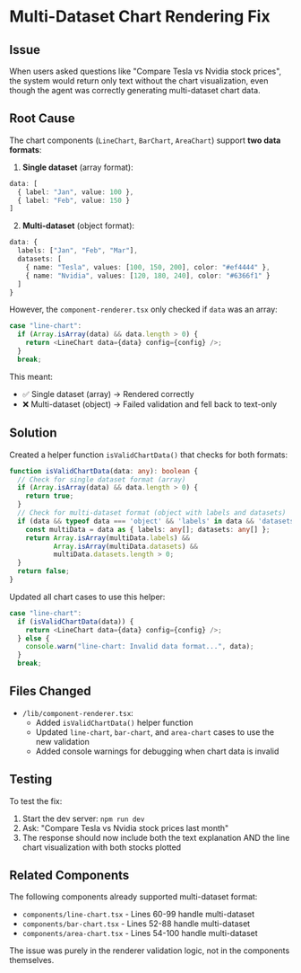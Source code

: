 # Multi-Dataset Chart Rendering Fix

## Issue
When users asked questions like "Compare Tesla vs Nvidia stock prices", the system would return only text without the chart visualization, even though the agent was correctly generating multi-dataset chart data.

## Root Cause
The chart components (`LineChart`, `BarChart`, `AreaChart`) support **two data formats**:

1. **Single dataset** (array format):
```typescript
data: [
  { label: "Jan", value: 100 },
  { label: "Feb", value: 150 }
]
```

2. **Multi-dataset** (object format):
```typescript
data: {
  labels: ["Jan", "Feb", "Mar"],
  datasets: [
    { name: "Tesla", values: [100, 150, 200], color: "#ef4444" },
    { name: "Nvidia", values: [120, 180, 240], color: "#6366f1" }
  ]
}
```

However, the `component-renderer.tsx` only checked if `data` was an array:
```typescript
case "line-chart":
  if (Array.isArray(data) && data.length > 0) {
    return <LineChart data={data} config={config} />;
  }
  break;
```

This meant:
- ✅ Single dataset (array) → Rendered correctly
- ❌ Multi-dataset (object) → Failed validation and fell back to text-only

## Solution
Created a helper function `isValidChartData()` that checks for both formats:

```typescript
function isValidChartData(data: any): boolean {
  // Check for single dataset format (array)
  if (Array.isArray(data) && data.length > 0) {
    return true;
  }
  // Check for multi-dataset format (object with labels and datasets)
  if (data && typeof data === 'object' && 'labels' in data && 'datasets' in data) {
    const multiData = data as { labels: any[]; datasets: any[] };
    return Array.isArray(multiData.labels) && 
           Array.isArray(multiData.datasets) && 
           multiData.datasets.length > 0;
  }
  return false;
}
```

Updated all chart cases to use this helper:
```typescript
case "line-chart":
  if (isValidChartData(data)) {
    return <LineChart data={data} config={config} />;
  } else {
    console.warn("line-chart: Invalid data format...", data);
  }
  break;
```

## Files Changed
- `/lib/component-renderer.tsx`:
  - Added `isValidChartData()` helper function
  - Updated `line-chart`, `bar-chart`, and `area-chart` cases to use the new validation
  - Added console warnings for debugging when chart data is invalid

## Testing
To test the fix:
1. Start the dev server: `npm run dev`
2. Ask: "Compare Tesla vs Nvidia stock prices last month"
3. The response should now include both the text explanation AND the line chart visualization with both stocks plotted

## Related Components
The following components already supported multi-dataset format:
- `components/line-chart.tsx` - Lines 60-99 handle multi-dataset
- `components/bar-chart.tsx` - Lines 52-88 handle multi-dataset  
- `components/area-chart.tsx` - Lines 54-100 handle multi-dataset

The issue was purely in the renderer validation logic, not in the components themselves.

